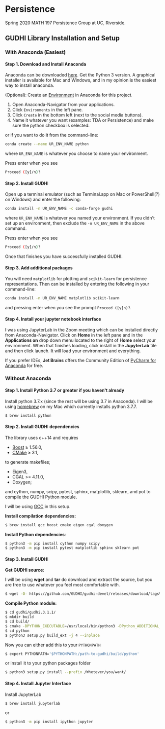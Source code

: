 # Persistence

Spring 2020 MATH 197 Persistence Group at UC, Riverside.

## GUDHI Library Installation and Setup

### With Anaconda (Easiest)

#### Step 1. Download and Install Anaconda

Anaconda can be downloaded [here](https://www.anaconda.com/distribution/).
Get the Python 3 version. A graphical installer is available for Mac and Windows,
and in my opinion is the easiest way to install anaconda.

(Optional): Create an [Environment](https://docs.conda.io/projects/conda/en/latest/user-guide/concepts/environments.html)
in Anaconda for this project.

1. Open Anaconda-Navigator from your applications.
2. Click `Environments` in the left pane.
3. Click `Create` in the bottom left (next to the social media buttons).
4. Name it whatever you want (examples: TDA or Persistence) and make sure the python checkbox is selected.

or if you want to do it from the command-line:

```bash
conda create --name UR_ENV_NAME python
```

where `UR_ENV_NAME` is whatever you choose to name your environment.

Press enter when you see

``` bash
Proceed ([y]/n)?
```

#### Step 2. Install GUDHI

Open up a terminal emulator (such as Terminal.app on Mac or PowerShell(?) on Windows)
and enter the following:

``` bash
conda install -n UR_ENV_NAME -c conda-forge gudhi
```

where `UR_ENV_NAME` is whatever you named your environment. If you didn't set
up an environment, then exclude the `-n UR_ENV_NAME` in the above command.

Press enter when you see

``` bash
Proceed ([y]/n)?
```

Once that finishes you have successfully installed GUDHI.

#### Step 3. Add additional packages

You will need `matplotlib` for plotting and `scikit-learn` for persistence
representations. Then can be installed by entering the following in your
command-line:

```bash
conda install -n UR_ENV_NAME matplotlib scikit-learn
```

and pressing enter when you see the prompt `Proceed ([y]n)?`.

#### Step 4. Install your jupyter notebook interface

I was using JupyterLab in the Zoom meeting which can be installed directly
from Anaconda-Navigator. Click on **Home** in the left pane and in the
**Applications on** drop down menu located to the right of **Home** select your
environment. When that finishes loading, click install in the
**JupyterLab** tile and then click launch. It will load your environment and
everything.

If you prefer IDEs, **Jet Brains** offers the Community Edition of
[PyCharm for Anaconda](https://www.jetbrains.com/pycharm/promo/anaconda/)
for free.

### Without Anaconda

#### Step 1. Install Python 3.7 or greater if you haven't already

Install python 3.7.x (since the rest will be using 3.7 in Anaconda).
I will be using [homebrew](brew.sh)
on my Mac which currently installs python 3.7.7.

```bash
$ brew install python
```

#### Step 2. Install GUDHI dependencies

The library uses c++14 and requires
- [Boost](https://www.boost.org/) ≥ 1.56.0,
- [CMake](https://cmake.org/) ≥ 3.1,

to generate makefiles;
- Eigen3,
- CGAL >= 4.11.0,
- Doxygen;

and cython, numpy, scipy, pytest, sphinx, matplotlib, sklearn, and pot to
compile the GUDHI Python module.

I will be using [GCC](https://gcc.gnu.org/) in this setup.

**Install compilation dependencies:**

```bash
$ brew install gcc boost cmake eigen cgal doxygen
```

**Install Python dependencies**:

```bash
$ python3 -m pip install cython numpy scipy
$ python3 -m pip install pytest matplotlib sphinx sklearn pot
```

#### Step 3. Install GUDHI

**Get GUDHI source:**

I will be using **wget** and **tar** do download and extract the source, but
you are free to use whatever you feel most comfortable with.

```bash
$ wget -O- https://github.com/GUDHI/gudhi-devel/releases/download/tags%2Fgudhi-release-3.1.1/gudhi.3.1.1.tar.gz | tar xvz
```

**Compile Python module:**

```bash
$ cd gudhi/gudhi.3.1.1/
$ mkdir build
$ cd build/
$ cmake -DPYTHON_EXECUTABLE=/usr/local/bin/python3 -DPython_ADDITIONAL_VERSIONS=3 ..
$ cd python
$ python3 setup.py build_ext -j 4 --inplace
```

Now you can either add this to your `PYTHONPATH`

```bash
$ export PYTHONPATH='$PYTHONPATH:/path-to-gudhi/build/python'
```

or install it to your python packages folder

```bash
$ python3 setup.py install --prefix /Whetever/you/want/
```

#### Step 4. Install Jupyter Interface

Install JupyterLab

```bash
$ brew install jupyterlab
```

or

```bash
$ python3 -m pip install ipython jupyter
```
